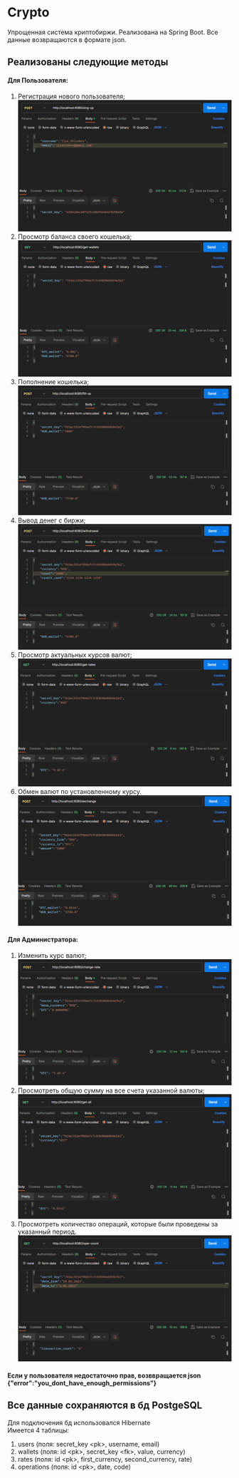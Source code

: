 # Crypto

Упрощенная система криптобиржи. 
Реализована на Spring Boot. 
Все данные возвращаются в формате json.

## Реализованы следующие методы
#### Для Пользователя:
1. Регистрация нового пользователя;  ![](screenshots/2023-06-07_07-46-23.png)
2. Просмотр баланса своего кошелька;  ![](screenshots/2023-06-07_07-46-52.png)
3. Пополнение кошелька;  ![](screenshots/2023-06-07_07-47-10.png)
4. Вывод денег с биржи;  ![](screenshots/2023-06-07_07-47-33.png)
5. Просмотр актуальных курсов валют;  ![](screenshots/2023-06-07_07-47-56.png)
6. Обмен валют по установленному курсу.  ![](screenshots/2023-06-07_07-48-09.png)
#### Для Администратора:
1. Изменить курс валют;  ![](screenshots/2023-06-07_07-48-25.png)
2. Просмотреть общую сумму на все счета указанной валюты;  ![](screenshots/2023-06-07_07-48-40.png)
3. Просмотреть количество операций, которые были проведены за указанный период.  ![](screenshots/2023-06-07_07-48-54.png)
#### Если у пользователя недостаточно прав, возввращается json {"error":"you_dont_have_enough_permissions"}

## Все данные сохраняются в бд PostgeSQL
Для подключения бд использовался Hibernate  
Имеется 4 таблицы:
1. users (поля: secret_key \<pk\>, username, email)
2. wallets (поля: id \<pk\>, secret_key \<fk\>, value, currency)
3. rates (поля: id \<pk\>, first_currency, second_currency, rate)
4. operations (поля: id \<pk\>, date, code)

